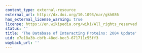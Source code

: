 ```yaml
---
content_type: external-resource
external_url: http://dx.doi.org/10.1093/nar/gkh086
has_external_license_warning: true
license: https://en.wikipedia.org/wiki/All_rights_reserved
status: ''
title: 'The Database of Interacting Proteins: 2004 Update'
uid: e7e18a3b-cbfb-48ed-bec3-671711c55ff3
wayback_url: ''
---
```


